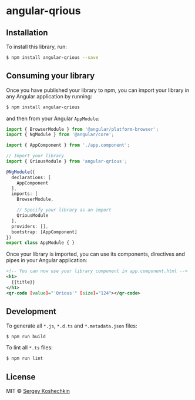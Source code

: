 # angular-qrious

## Installation

To install this library, run:

```bash
$ npm install angular-qrious --save
```

## Consuming your library

Once you have published your library to npm, you can import your library in any Angular application by running:

```bash
$ npm install angular-qrious
```

and then from your Angular `AppModule`:

```typescript
import { BrowserModule } from '@angular/platform-browser';
import { NgModule } from '@angular/core';

import { AppComponent } from './app.component';

// Import your library
import { QriousModule } from 'angular-qrious';

@NgModule({
  declarations: [
    AppComponent
  ],
  imports: [
    BrowserModule,

    // Specify your library as an import
    QriousModule
  ],
  providers: [],
  bootstrap: [AppComponent]
})
export class AppModule { }
```

Once your library is imported, you can use its components, directives and pipes in your Angular application:

```xml
<!-- You can now use your library component in app.component.html -->
<h1>
  {{title}}
</h1>
<qr-code [value]="'Qrious'" [size]="124"></qr-code>
```

## Development

To generate all `*.js`, `*.d.ts` and `*.metadata.json` files:

```bash
$ npm run build
```

To lint all `*.ts` files:

```bash
$ npm run lint
```

## License

MIT © [Sergey Koshechkin](mailto:serge.koshechkin@gmail.com)
